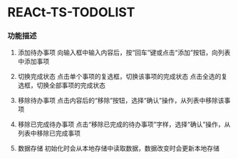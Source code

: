 # REACt-TS-TODOLIST

### 功能描述

1. 添加待办事项
  向输入框中输入内容后，按“回车”键或点击“添加”按钮，向列表中添加事项

2. 切换完成状态
  点击单个事项的复选框，切换该事项的完成状态
  点击全选的复选框，切换全部事项的完成状态

3. 移除待办事项
  点击内容后的“移除”按钮，选择“确认”操作，从列表中移除该事项

4. 移除已完成待办事项
  点击“移除已完成的待办事项”字样，选择“确认”操作，从列表中移除已完成事项

5. 数据存储
  初始化时会从本地存储中读取数据，数据改变时会更新本地存储